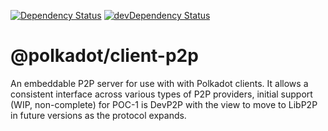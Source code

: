 [![Dependency Status](https://david-dm.org/polkadot-js/client-p2p.svg)](https://david-dm.org/polkadot-js/client-p2p)
[![devDependency Status](https://david-dm.org/polkadot-js/client-p2p/dev-status.svg)](https://david-dm.org/polkadot-js/client-p2p#info=devDependencies)

# @polkadot/client-p2p

An embeddable P2P server for use with with Polkadot clients. It allows a consistent interface across various types of P2P providers, initial support (WIP, non-complete) for POC-1 is DevP2P with the view to move to LibP2P in future versions as the protocol expands.
